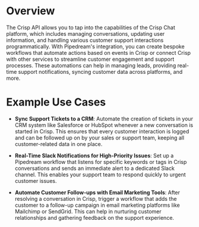 # Overview

The Crisp API allows you to tap into the capabilities of the Crisp Chat platform, which includes managing conversations, updating user information, and handling various customer support interactions programmatically. With Pipedream's integration, you can create bespoke workflows that automate actions based on events in Crisp or connect Crisp with other services to streamline customer engagement and support processes. These automations can help in managing leads, providing real-time support notifications, syncing customer data across platforms, and more.

# Example Use Cases

- **Sync Support Tickets to a CRM**: Automate the creation of tickets in your CRM system like Salesforce or HubSpot whenever a new conversation is started in Crisp. This ensures that every customer interaction is logged and can be followed up on by your sales or support team, keeping all customer-related data in one place.

- **Real-Time Slack Notifications for High-Priority Issues**: Set up a Pipedream workflow that listens for specific keywords or tags in Crisp conversations and sends an immediate alert to a dedicated Slack channel. This enables your support team to respond quickly to urgent customer issues.

- **Automate Customer Follow-ups with Email Marketing Tools**: After resolving a conversation in Crisp, trigger a workflow that adds the customer to a follow-up campaign in email marketing platforms like Mailchimp or SendGrid. This can help in nurturing customer relationships and gathering feedback on the support experience.
